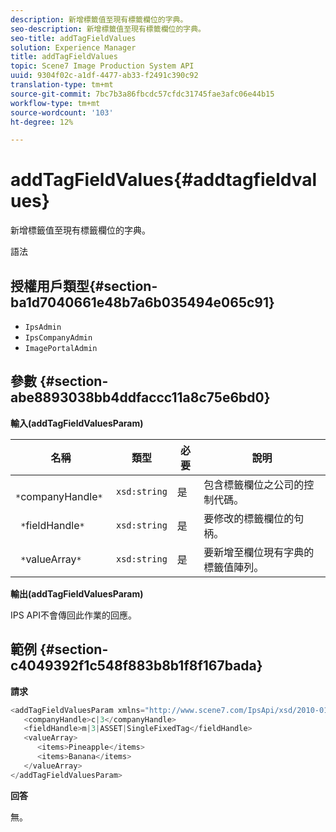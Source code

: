```yaml
---
description: 新增標籤值至現有標籤欄位的字典。
seo-description: 新增標籤值至現有標籤欄位的字典。
seo-title: addTagFieldValues
solution: Experience Manager
title: addTagFieldValues
topic: Scene7 Image Production System API
uuid: 9304f02c-a1df-4477-ab33-f2491c390c92
translation-type: tm+mt
source-git-commit: 7bc7b3a86fbcdc57cfdc31745fae3afc06e44b15
workflow-type: tm+mt
source-wordcount: '103'
ht-degree: 12%

---
```



# addTagFieldValues{#addtagfieldvalues}

新增標籤值至現有標籤欄位的字典。

語法

## 授權用戶類型{#section-ba1d7040661e48b7a6b035494e065c91}

* `IpsAdmin`
* `IpsCompanyAdmin`
* `ImagePortalAdmin`

## 參數 {#section-abe8893038bb4ddfaccc11a8c75e6bd0}

**輸入(addTagFieldValuesParam)**

| 名稱 | 類型 | 必要 | 說明 |
|---|---|---|---|
| ` *`companyHandle`*` | `xsd:string` | 是 | 包含標籤欄位之公司的控制代碼。 |
| ` *`fieldHandle`*` | `xsd:string` | 是 | 要修改的標籤欄位的句柄。 |
| ` *`valueArray`*` | `xsd:string` | 是 | 要新增至欄位現有字典的標籤值陣列。 |

**輸出(addTagFieldValuesParam)**

IPS API不會傳回此作業的回應。

## 範例 {#section-c4049392f1c548f883b8b1f8f167bada}

**請求**

```java
<addTagFieldValuesParam xmlns="http://www.scene7.com/IpsApi/xsd/2010-01-31">
   <companyHandle>c|3</companyHandle>
   <fieldHandle>m|3|ASSET|SingleFixedTag</fieldHandle>
   <valueArray>
      <items>Pineapple</items>
      <items>Banana</items>
   </valueArray>
</addTagFieldValuesParam>
```

**回答**

無。
